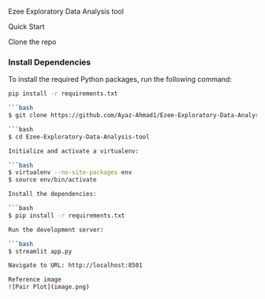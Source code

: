 Ezee Exploratory Data Analysis tool

Quick Start

Clone the repo

### Install Dependencies

To install the required Python packages, run the following command:

```bash
pip install -r requirements.txt

```bash
$ git clone https://github.com/Ayaz-Ahmad1/Ezee-Exploratory-Data-Analysis-tool.git

```bash
$ cd Ezee-Exploratory-Data-Analysis-tool

Initialize and activate a virtualenv:

```bash
$ virtualenv --no-site-packages env
$ source env/bin/activate

Install the dependencies:

```bash
$ pip install -r requirements.txt

Run the development server:

```bash
$ streamlit app.py

Navigate to URL: http://localhost:8501

Reference image
![Pair Plot](image.png)

